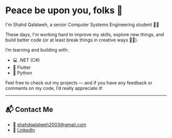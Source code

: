 # Peace be upon you, folks 👋

I'm Shahd Qalalweh, a senior Computer Systems Engineering student 👩‍💻

These days, I'm working hard to improve my skills, explore new things, and build better code (or at least break things in creative ways 🤷‍♀️).

I’m learning and building with:
- 💻 .NET (C#)
- 📱 Flutter
- 🐍 Python 

Feel free to check out my projects — and if you have any feedback or comments on my code, I’d really appreciate it!

---

## 📬 Contact Me

- 📧 shahdqalalweh2003@gmail.com  
- 🔗 [LinkedIn](https://www.linkedin.com/in/shahdqalalweh/)
